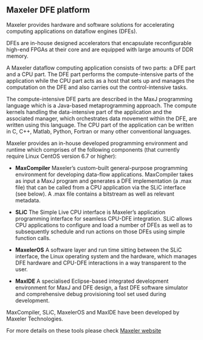 ## Maxeler DFE platform

Maxeler provides hardware and software solutions for accelerating computing applications
on dataflow engines (DFEs). 

DFEs are in-house designed accelerators
that encapsulate reconfigurable high-end FPGAs at their core and are equipped
with large amounts of DDR memory.

A Maxeler dataflow computing application consists of two parts: a DFE part
and a CPU part. The DFE part performs the compute-intensive parts of the application
while the CPU part acts as a host that sets up and manages the computation
on the DFE and also carries out the control-intensive tasks. 

The compute-intensive DFE parts are described in the MaxJ programming language which is a Java-based
metaprogramming approach. The compute kernels handling the data-intensive part
of the application and the associated manager, which orchestrates data movement
within the DFE, are written using this language. The CPU part of the application
can be written in C, C++, Matlab, Python, Fortran or many other conventional
languages.

Maxeler provides an in-house developed programming environment and runtime
which comprises of the following components (that currently require Linux
CentOS version 6.7 or higher):

* **MaxCompiler** Maxeler’s custom-built general-purpose programming environment
for developing data-flow applications. MaxCompiler takes as input a MaxJ
program and generates a DFE implementation (a .max file) that can be called
from a CPU application via the SLiC interface (see below). A .max file contains
a bitstream as well as relevant metadata.

* **SLiC** The Simple Live CPU interface is Maxeler’s application programming interface
for seamless CPU-DFE integration. SLiC allows CPU applications
to configure and load a number of DFEs as well as to subsequently schedule
and run actions on those DFEs using simple function calls.

* **MaxelerOS** A software layer and run time sitting between the SLiC interface, the
Linux operating system and the hardware, which manages DFE hardware
and CPU-DFE interactions in a way transparent to the user.

* **MaxIDE** A specialised Eclipse-based integrated development environment for MaxJ
and DFE design, a fast DFE software simulator and comprehensive debug
provisioning tool set used during development.

MaxCompiler, SLiC, MaxelerOS and MaxIDE have been developed by Maxeler
Technologies. 

For more details on these tools please check [Maxeler website](https://www.maxeler.com/products/software/)
